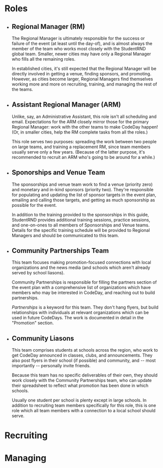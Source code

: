 # Roles

* ## Regional Manager \(RM\)

  The Regional Manager is ultimately responsible for the success or failure of the event \(at least until the day-of\), and is almost always the member of the team who works most closely with the StudentRND global team. Smaller, newer cities may have only a Regional Manager who fills all the remaining roles.

  In established cities, it's still expected that the Regional Manager will be directly involved in getting a venue, finding sponsors, and promoting. However, as cities become larger, Regional Managers find themselves working more and more on recruiting, training, and managing the rest of the teams.

* ## Assistant Regional Manager \(ARM\)

  Unlike, say, an Administrative Assistant, this role isn't all scheduling and email. Expectations for the ARM closely mirror those for the primary Regional Manager: work with the other teams to make CodeDay happen! \(Or, in smaller cities, help the RM complete tasks from all the roles.\)

  This role serves two purposes: spreading the work between two people on large teams, and training a replacement RM, since team members usually serve only a few years. \(Because of the latter purpose, it's recommended to recruit an ARM who's going to be around for a while.\)

* ## Sponorships and Venue Team

  The sponsorships and venue team work to find a venue \(priority zero\) and monetary and in-kind sponsors \(priority two\). They're responsible for populating and updating the list of sponsor targets in the event plan, emailing and calling those targets, and getting as much sponsorship as possible for the event.

  In addition to the training provided to the sponsorships in this guide, StudentRND provides additional training sessions, practice sessions, and one-on-ones to all members of Sponsorships and Venue teams. Details for the specific training schedule will be provided to Regional Managers and should be communicated to this team.

* ## Community Partnerships Team

  This team focuses making promotion-focused connections with local organizations and the news media \(and schools which aren't already served by school liasons\).

  Community Partnerships is responsible for filling the partners section of the event plan with a comprehensive list of organizations which have members who may be interested in CodeDay, and reaching out to build partnerships.

  _Partnerships_ is a keyword for this team. They don't hang flyers, but build relationships with individuals at relevant organizations which can be used in future CodeDays. The work is documented in detail in the "Promotion" section.

* ## Community Liasons

  This team comprises students at schools across the region, who work to get CodeDay announced in classes, clubs, and announcements. They also post flyers in their school \(if possible\) and community, and -- most importantly -- personally invite friends.

  Because this team has no specific deliverables of their own, they should work closely with the Community Partnerships team, who can update their spreadsheet to reflect what promotion has been done in which schools.

  Usually one student per school is plenty except in large schools. In addition to recruiting team members specifically for this role, this is one role which all team members with a connection to a local school should serve.


# Recruiting



# Managing

